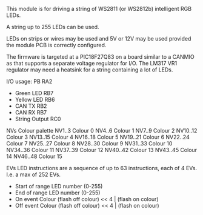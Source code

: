 
This module is for driving a string of WS2811 (or WS2812b) intelligent RGB LEDs.

A string up to 255 LEDs can be used.

LEDs on strips or wires may be used and 5V or 12V may be used provided the module PCB is correctly configured.

The firmware is targeted at a PIC18F27Q83 on a board similar to a CANMIO as that supports a separate voltage regulator for I/O. 
The LM317 VR1 regulator may need a heatsink for a string containing a lot of LEDs.

I/O usage: 
PB RA2
 * Green LED RB7
 * Yellow LED RB6
 * CAN TX RB2
 * CAN RX RB7
 * String Output RC0

NVs
Colour palette
NV1..3  Colour 0
NV4..6  Colour 1
NV7..9  Colour 2
NV10..12  Colour 3
NV13..15  Colour 4
NV16..18  Colour 5
NV19..21  Colour 6
NV22..24  Colour 7
NV25..27  Colour 8
NV28..30  Colour 9
NV31..33  Colour 10
NV34..36  Colour 11
NV37..39  Colour 12
NV40..42  Colour 13
NV43..45  Colour 14
NV46..48  Colour 15

EVs
LED instructions are a sequence of up to 63 instructions, each of 4 EVs. I.e. a max of 252 EVs.
 * Start of range LED number (0-255)
 * End of range LED number (0-255)
 * On event Colour (flash off colour) << 4 | (flash on colour)
 * Off event Colour (flash off colour) << 4 | (flash on colour)

